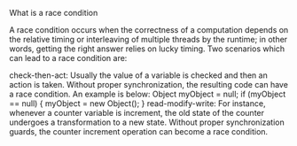 What is a race condition

A race condition occurs when the correctness of a computation depends on the relative timing or interleaving of multiple threads by the runtime; in other words, getting the right answer relies on lucky timing. Two scenarios which can lead to a race condition are:

check-then-act: Usually the value of a variable is checked and then an action is taken. Without proper synchronization, the resulting code can have a race condition. An example is below:
         Object myObject = null;
        if (myObject == null) {
            myObject = new Object();
        }
read-modify-write: For instance, whenever a counter variable is increment, the old state of the counter undergoes a transformation to a new state. Without proper synchronization guards, the counter increment operation can become a race condition.